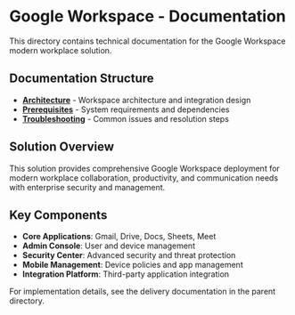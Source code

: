 # Google Workspace - Documentation

This directory contains technical documentation for the Google Workspace modern workplace solution.

## Documentation Structure

- **[Architecture](architecture.md)** - Workspace architecture and integration design
- **[Prerequisites](prerequisites.md)** - System requirements and dependencies
- **[Troubleshooting](troubleshooting.md)** - Common issues and resolution steps

## Solution Overview

This solution provides comprehensive Google Workspace deployment for modern workplace collaboration, productivity, and communication needs with enterprise security and management.

## Key Components

- **Core Applications**: Gmail, Drive, Docs, Sheets, Meet
- **Admin Console**: User and device management
- **Security Center**: Advanced security and threat protection
- **Mobile Management**: Device policies and app management
- **Integration Platform**: Third-party application integration

For implementation details, see the delivery documentation in the parent directory.